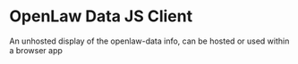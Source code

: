 OpenLaw Data JS Client
======================

An unhosted display of the openlaw-data info, can be hosted or used within a browser app
